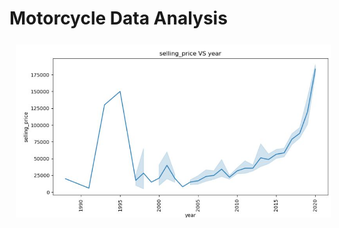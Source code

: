 # Motorcycle Data Analysis

<img src="https://github.com/Anas07860/18CSE301J_RA2011031010006/blob/main/Python/9.jpg?raw=true" align="left" hspace="10" vspace="6"></a>
